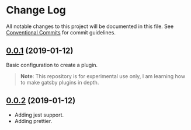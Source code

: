 # Change Log

All notable changes to this project will be documented in this file.
See [Conventional Commits](https://conventionalcommits.org) for commit guidelines.

## [0.0.1](https://github.com/devrchancay/gatsby-plugin-starter/tree/v0.0.1) (2019-01-12)

Basic configuration to create a plugin.

> **Note**: This repository is for experimental use only, I am learning how to make gatsby plugins in depth.

## [0.0.2](https://github.com/devrchancay/gatsby-plugin-starter/tree/v0.0.2) (2019-01-12)

- Adding jest support.
- Adding prettier.
